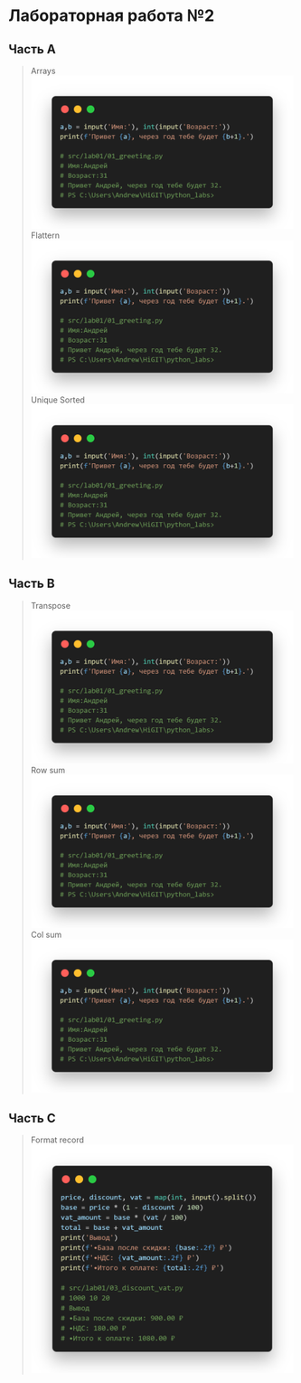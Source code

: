 # **Лабораторная работа №2**
## **Часть A**
>Arrays
![arrays](https://github.com/darthwood/python_labs/blob/main/images/lab01/ex01.png)
>Flattern
![flattern](https://github.com/darthwood/python_labs/blob/main/images/lab01/ex01.png)
>Unique Sorted
![unique](https://github.com/darthwood/python_labs/blob/main/images/lab01/ex01.png)
## **Часть B**
>Transpose
![transpose](https://github.com/darthwood/python_labs/blob/main/images/lab01/ex01.png)
>Row sum
![row_sum](https://github.com/darthwood/python_labs/blob/main/images/lab01/ex01.png)
>Col sum
![col_sum](https://github.com/darthwood/python_labs/blob/main/images/lab01/ex01.png)
## **Часть C**
>Format record
![format_record](https://github.com/darthwood/python_labs/blob/main/images/lab01/ex03.png)
